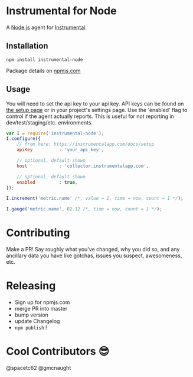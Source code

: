 # Instrumental for Node

A [Node.js](https://nodejs.org/en/) agent for [Instrumental](https://instrumentalapp.com/).

## Installation

````
npm install instrumental-node
````

Package details on [npmjs.com](https://www.npmjs.com/package/instrumental-node)

## Usage

You will need to set the api key to your api key. API keys can be found on [the setup page](https://instrumentalapp.com/docs/setup) or in your project's settings page. Use the 'enabled' flag to control if the agent actually reports. This is useful for not reporting in dev/test/staging/etc. environments.

````javascript
var I = require('instrumental-node');
I.configure({
	// from here: https://instrumentalapp.com/docs/setup
	apiKey			: 'your_api_key',

	// optional, default shown
	host			: 'collector.instrumentalapp.com',

	// optional, default shown
	enabled			: true,
});

I.increment('metric.name' /*, value = 1, time = now, count = 1 */);

I.gauge('metric.name', 82.12 /*, time = now, count = 1 */);
````


# Contributing

Make a PR! Say roughly what you've changed, why you did so, and any ancillary data you have like gotchas, issues you suspect, awesomeness, etc.


# Releasing

* Sign up for npmjs.com
* merge PR into master
* bump version
* update Changelog
* `npm publish` !


# Cool Contributors :sunglasses:

@spacetc62
@gmcnaught
